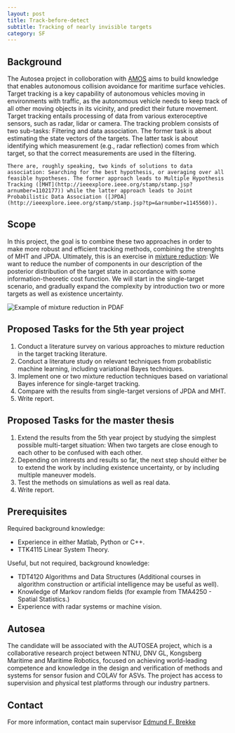 ```yaml
---
layout: post
title: Track-before-detect
subtitle: Tracking of nearly invisible targets
category: SF
---
```

## Background
The Autosea project in colloboration with [AMOS](http://ntnu.edu/amos) aims to build knowledge that enables autonomous collision avoidance for maritime surface vehicles. Target tracking is a key capability of autonomous vehicles moving in environments with traffic, as the autonomous vehicle needs to keep track of all other moving objects in its vicinity, and predict their future movement. Target tracking entails processing of data from various exteroceptive sensors, such as radar, lidar or camera. The tracking problem consists of two sub-tasks: Filtering and data association. The former task is about estimating the state vectors of the targets. The latter task is about identifying which measurement (e.g., radar reflection) comes from which target, so that the correct measurements are used in the filtering. 

    There are, roughly speaking, two kinds of solutions to data association: Searching for the best hypothesis, or averaging over all feasible hypotheses. The former approach leads to Multiple Hypothesis Tracking ([MHT](http://ieeexplore.ieee.org/stamp/stamp.jsp?arnumber=1102177)) while the latter approach leads to Joint Probabilistic Data Association ([JPDA](http://ieeexplore.ieee.org/stamp/stamp.jsp?tp=&arnumber=1145560)). 

## Scope
In this project, the goal is to combine these two approaches in order to make more robust and efficient tracking methods, combining the strenghts of MHT and JPDA. Ultimately, this is an exercise in [mixture reduction](http://www.diva-portal.org/smash/get/diva2:858322/FULLTEXT02.pdf): We want to reduce the number of components in our description of the posterior distribution of the target state in accordance with some information-theoretic cost function. We will start in the single-target scenario, and gradually expand the complexity by introduction two or more targets as well as existence uncertainty. 

![Example of mixture reduction in PDAF]({{site.url}}/assets/diverprediction2.png)

## Proposed Tasks for the 5th year project

1. Conduct a literature survey on various approaches to mixture reduction in the target tracking literature.
2. Conduct a literature study on relevant techniques from probablistic machine learning, including variational Bayes techniques.
3. Implement one or two mixture reduction techniques based on variational Bayes inference for single-target tracking.
4. Compare with the results from single-target versions of JPDA and MHT.
5. Write report.

## Proposed Tasks for the master thesis

1. Extend the results from the 5th year project by studying the simplest possible multi-target situation: When two targets are close enough to each other to be confused with each other.
2. Depending on interests and results so far, the next step should either be to extend the work by including existence uncertainty, or by including multiple maneuver models. 
3. Test the methods on simulations as well as real data.
4. Write report.


## Prerequisites
Required background knowledge:

- Experience in either Matlab, Python or C++.
- TTK4115 Linear System Theory.

Useful, but not required, background knowledge:

- TDT4120 Algorithms and Data Structures (Additional courses in algorithm construction or artificial intelligence may be useful as well).
- Knowledge of Markov random fields (for example from TMA4250 - Spatial Statistics.)
- Experience with radar systems or machine vision.

## Autosea
The candidate will be associated with the AUTOSEA project, which is a collaborative research project between NTNU, DNV GL, Kongsberg Maritime and Maritime Robotics, focused on achieving world-leading competence and knowledge in the design and verification of methods and systems for sensor fusion and COLAV for ASVs. The project has access to supervision and physical test platforms through our industry partners.

## Contact
For more information, contact main supervisor [Edmund F. Brekke](http://www.ntnu.no/ansatte/edmundfo)
